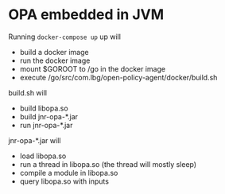 OPA embedded in JVM
===

Running ```docker-compose up``` up will

- build a docker image
- run the docker image
- mount $GOROOT to /go in the docker image
- execute /go/src/com.lbg/open-policy-agent/docker/build.sh

build.sh will

- build libopa.so
- build jnr-opa-*.jar
- run jnr-opa-*.jar

jnr-opa-*.jar will
- load libopa.so
- run a thread in libopa.so (the thread will mostly sleep)
- compile a module in libopa.so
- query libopa.so with inputs
